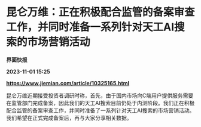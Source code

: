 # 昆仑万维：正在积极配合监管的备案审查工作，并同时准备一系列针对天工AI搜索的市场营销活动
**界面快报**

**2023-11-01 15:25**

**https://www.jiemian.com/article/10325165.html**

昆仑万维近期接受投资者调研时称，首先，由于国内市场向C端用户提供服务需要在监管部门完成备案，因此我们的天工AI搜索目前仍处于内测阶段。我们正在积极配合监管的备案审查工作，并同时准备了一系列针对天工AI搜索的市场营销活动。我们希望在正式完成备案后，再与大家分享相关数据。